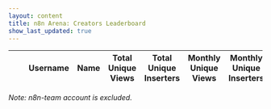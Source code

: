 ```yaml
---
layout: content
title: n8n Arena: Creators Leaderboard
show_last_updated: true
---
```


<div id="table-controls"></div>
<table id="stats-table" class="display compact">
    <thead>
        <tr>
            <th class="number-column"></th> <!-- This will be our index column -->
            <th></th> <!-- This is our avatar column -->
            <th>Username</th>
            <th>Name</th>
            <th>Total Unique Views</th>
            <th>Total Unique Inserters</th>
            <th>Monthly Unique Views</th>
            <th>Monthly Unique Inserters</th>
            <th>Weekly Unique Views</th>
            <th>Weekly Unique Inserters</th>
            <th>Templates</th>
            <th>Earliest Workflow</th>
        </tr>
    </thead>
    <tbody>
    </tbody>
</table>
<p class="text-muted"><i>Note: n8n-team account is excluded.</i></p>

<script src="{{ '/assets/js/generate-table-creators.js' | relative_url }}"></script>
